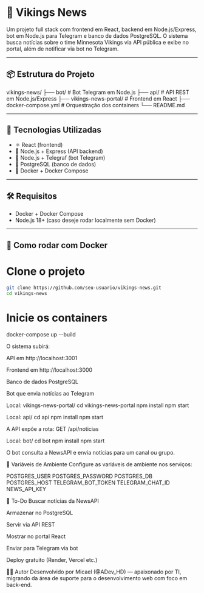 # 📰 Vikings News

Um projeto full stack com frontend em React, backend em Node.js/Express, bot em Node.js para Telegram e banco de dados PostgreSQL. O sistema busca notícias sobre o time Minnesota Vikings via API pública e exibe no portal, além de notificar via bot no Telegram.

---

## 📦 Estrutura do Projeto

vikings-news/
├── bot/ # Bot Telegram em Node.js
├── api/ # API REST em Node.js/Express
├── vikings-news-portal/ # Frontend em React
├── docker-compose.yml # Orquestração dos containers
└── README.md


---

## 🚀 Tecnologias Utilizadas

- ⚛️ React (frontend)
- 🧠 Node.js + Express (API backend)
- 🤖 Node.js + Telegraf (bot Telegram)
- 🐘 PostgreSQL (banco de dados)
- 🐳 Docker + Docker Compose

---

## 🛠️ Requisitos

- Docker + Docker Compose
- Node.js 18+ (caso deseje rodar localmente sem Docker)

---

## 🐳 Como rodar com Docker


# Clone o projeto
```bash
git clone https://github.com/seu-usuario/vikings-news.git
cd vikings-news
```
# Inicie os containers
docker-compose up --build

O sistema subirá:

API em http://localhost:3001

Frontend em http://localhost:3000

Banco de dados PostgreSQL

Bot que envia notícias ao Telegram

Local: vikings-news-portal/
cd vikings-news-portal
npm install
npm start


Local: api/
cd api
npm install
npm start

A API expõe a rota:
GET /api/noticias

Local: bot/
cd bot
npm install
npm start

O bot consulta a NewsAPI e envia notícias para um canal ou grupo.

🛑 Variáveis de Ambiente
Configure as variáveis de ambiente nos serviços:

POSTGRES_USER
POSTGRES_PASSWORD
POSTGRES_DB
POSTGRES_HOST
TELEGRAM_BOT_TOKEN
TELEGRAM_CHAT_ID
NEWS_API_KEY


📌 To-Do
 Buscar notícias da NewsAPI

 Armazenar no PostgreSQL

 Servir via API REST

 Mostrar no portal React

 Enviar para Telegram via bot

 Deploy gratuito (Render, Vercel etc.)


👨‍💻 Autor
Desenvolvido por Micael (@ADev_HD) — apaixonado por TI, migrando da área de suporte para o desenvolvimento web com foco em back-end.
